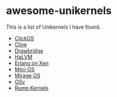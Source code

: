 awesome-unikernels
==================
This is a list of Unikernels I have found.

* [ClickOS](http://cnp.neclab.eu/clickos/)
* [Clive](http://lsub.org/ls/clive.html)
* [Drawbridge](http://research.microsoft.com/en-us/projects/drawbridge/)
* [HaLVM](https://galois.com/project/halvm/)
* [Erlang on Xen](http://erlangonxen.org/)
* [Mini-OS](http://wiki.xen.org/wiki/Mini-OS)
* [Mirage OS](http://openmirage.org/)
* [OSv](http://osv.io/)
* [Rump Kernels](http://rumpkernel.org/)
